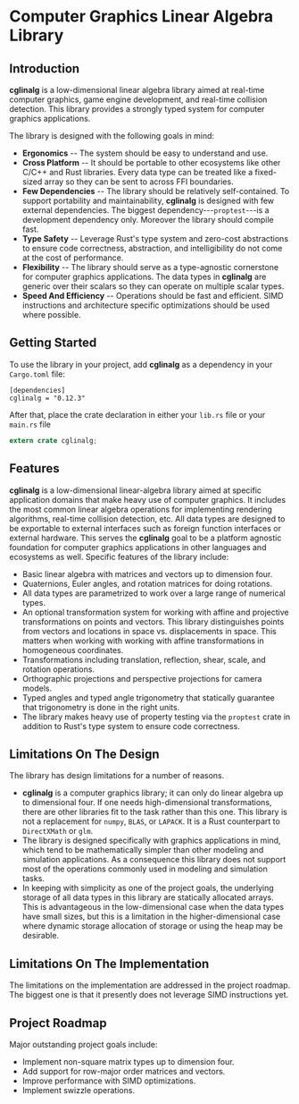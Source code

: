 # Computer Graphics Linear Algebra Library

## Introduction
**cglinalg** is a low-dimensional linear algebra library aimed at 
real-time computer graphics, game engine development, and real-time collision 
detection. This library provides a strongly typed system for computer graphics 
applications.

The library is designed with the following goals in mind:
* **Ergonomics** -- The system should be easy to understand and use.
* **Cross Platform** -- It should be portable to other ecosystems like 
  other C/C++ and Rust libraries. Every data type can be treated like a 
  fixed-sized array so they can be sent to across FFI boundaries.
* **Few Dependencies** -- The library should be relatively self-contained. To 
  support portability and maintainability, **cglinalg** is designed with few 
  external dependencies. The biggest dependency---`proptest`---is a development 
  dependency only. Moreover the library should compile fast.
* **Type Safety** -- Leverage Rust's type system and zero-cost abstractions 
  to ensure code correctness, abstraction, and intelligibility do not come 
  at the cost of performance.
* **Flexibility** -- The library should serve as a type-agnostic cornerstone 
  for computer graphics applications. The data types in **cglinalg** are
  generic over their scalars so they can operate on multiple scalar types.
* **Speed And Efficiency** -- Operations should be fast and efficient. SIMD 
  instructions and architecture specific optimizations should be used where 
  possible.

## Getting Started
To use the library in your project, add **cglinalg** as a dependency in your 
`Cargo.toml` file:
```
[dependencies]
cglinalg = "0.12.3"
```
After that, place the crate declaration in either your `lib.rs` file or 
your `main.rs` file
```rust
extern crate cglinalg;
```

## Features
**cglinalg** is a low-dimensional linear-algebra library aimed at specific 
application domains that make heavy use of computer graphics. It includes the 
most common linear algebra operations for implementing rendering algorithms, 
real-time collision detection, etc. All data types are designed to be exportable 
to external interfaces such as foreign function interfaces or external hardware. 
This serves the **cglinalg** goal to be a platform agnostic foundation for 
computer graphics applications in other languages and ecosystems as well. 
Specific features of the library include:
* Basic linear algebra with matrices and vectors up to dimension four.
* Quaternions, Euler angles, and rotation matrices for doing rotations.
* All data types are parametrized to work over a large range of numerical types.
* An optional transformation system for working with affine and projective 
  transformations on points and vectors. This library distinguishes points from 
  vectors and locations in space vs. displacements in space. This matters when 
  working with working with affine transformations in homogeneous coordinates.
* Transformations including translation, reflection, shear, scale, 
  and rotation operations.
* Orthographic projections and perspective projections for camera models.
* Typed angles and typed angle trigonometry that statically guarantee that 
  trigonometry is done in the right units.
* The library makes heavy use of property testing via the `proptest` crate
  in addition to Rust's type system to ensure code correctness.

## Limitations On The Design
The library has design limitations for a number of reasons. 
* **cglinalg** is a computer graphics library; it can only do linear algebra up to 
  dimensional four. If one needs high-dimensional transformations, there are other 
  libraries fit to the task rather than this one. This library is not a replacement
  for `numpy`, `BLAS`, or `LAPACK`. It is a Rust counterpart to `DirectXMath` or `glm`.
* The library is designed specifically with graphics applications in mind, which 
  tend to be mathematically simpler than other modeling and simulation applications. 
  As a consequence this library does not support most of the operations commonly used 
  in modeling and simulation tasks.
* In keeping with simplicity as one of the project goals, the underlying storage of 
  all data types in this library are statically allocated arrays. This is advantageous 
  in the low-dimensional case when the data types have small sizes, but this is a 
  limitation in the higher-dimensional case where dynamic storage allocation of storage 
  or using the heap may be desirable.

## Limitations On The Implementation
The limitations on the implementation are addressed in the project roadmap. 
The biggest one is that it presently does not leverage SIMD instructions yet.

## Project Roadmap
Major outstanding project goals include:
* Implement non-square matrix types up to dimension four.
* Add support for row-major order matrices and vectors.
* Improve performance with SIMD optimizations.
* Implement swizzle operations.
